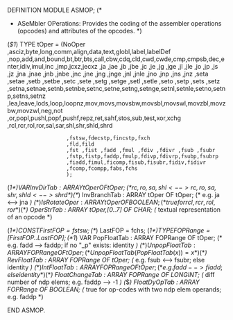 DEFINITION MODULE ASMOP;
(*
 * ASeMbler OPerations: Provides the coding of the assembler operations (opcodes) and attributes of the opcodes.
 *)

(*$1*)
TYPE  tOper          = (NoOper
                       ,asciz,byte,long,comm,align,data,text,globl,label,labelDef
                       ,nop,add,and,bound,bt,btr,bts,call,cbw,cdq,cld,cwd,cwde,cmp,cmpsb,dec,enter,idiv,imul,inc
                       ,jmp,jcxz,jecxz
                       ,ja   ,jae   ,jb   ,jbe   ,jc   ,je   ,jg   ,jge   ,jl   ,jle   ,jo   ,jp   ,js   ,jz
                       ,jna  ,jnae  ,jnb  ,jnbe  ,jnc  ,jne  ,jng  ,jnge  ,jnl  ,jnle  ,jno  ,jnp  ,jns  ,jnz
                       ,seta ,setae ,setb ,setbe ,setc ,sete ,setg ,setge ,setl ,setle ,seto ,setp ,sets ,setz
                       ,setna,setnae,setnb,setnbe,setnc,setne,setng,setnge,setnl,setnle,setno,setnp,setns,setnz
                       ,lea,leave,lods,loop,loopnz,mov,movs,movsbw,movsbl,movswl,movzbl,movzbw,movzwl,neg,not
                       ,or,popl,pushl,popf,pushf,repz,ret,sahf,stos,sub,test,xor,xchg
                       ,rcl,rcr,rol,ror,sal,sar,shl,shr,shld,shrd
                     
                       ,fstsw,fdecstp,fincstp,fxch
                       ,fld,fild
                       ,fst ,fist ,fadd ,fmul ,fdiv ,fdivr ,fsub ,fsubr
                       ,fstp,fistp,faddp,fmulp,fdivp,fdivrp,fsubp,fsubrp
                       ,fiadd,fimul,ficomp,fisub,fisubr,fidiv,fidivr
                       ,fcomp,fcompp,fabs,fchs
                       );
(*$1*)
VAR   InvDirTab      : ARRAY tOper OF tOper;                (* {rc,ro,sa,sh}l <--> {rc,ro,sa,sh}r , shld <--> shrd      *)
(*$*)
      InvBranchTab   : ARRAY tOper OF tOper;                (* e.g. ja <--> jna                                         *)
(*$*)
      IsRotateOper   : ARRAY tOper OF BOOLEAN;              (* true for rcl,rcr,rol,ror                                 *)
(*$*)
      OperStrTab     : ARRAY tOper,[0..7] OF CHAR;          (* textual representation of an opcode                      *)

(*$1*)
CONST FirstFOP       = fstsw;
(*$*)
      LastFOP        = fchs;
(*$1*)
TYPE  FOPRange       = [FirstFOP..LastFOP];
(*$1*)
VAR   PopFloatTab    : ARRAY FOPRange OF tOper;             (* e.g. fadd --> faddp; if no "_p" exists: identity         *)
(*$*)
      UnpopFloatTab  : ARRAY FOPRange OF tOper;             (* UnpopFloatTab(PopFloatTab(x))=x                          *)
(*$*)
      RevFloatTab    : ARRAY FOPRange OF tOper;             (* e.g. fsub <--> fsubr; else identity                      *)
(*$*)
      IntFloatTab    : ARRAY FOPRange OF tOper;             (* e.g. fadd --> fiadd; else identity                       *)
(*$*)
      FloatChangeTab : ARRAY FOPRange OF LONGINT;           (* diff number of ndp elems; e.g. faddp --> -1              *)
(*$*)
      FloatDyOpTab   : ARRAY FOPRange OF BOOLEAN;           (* true for op-codes with two ndp elem operands; e.g. faddp *)

END ASMOP.
